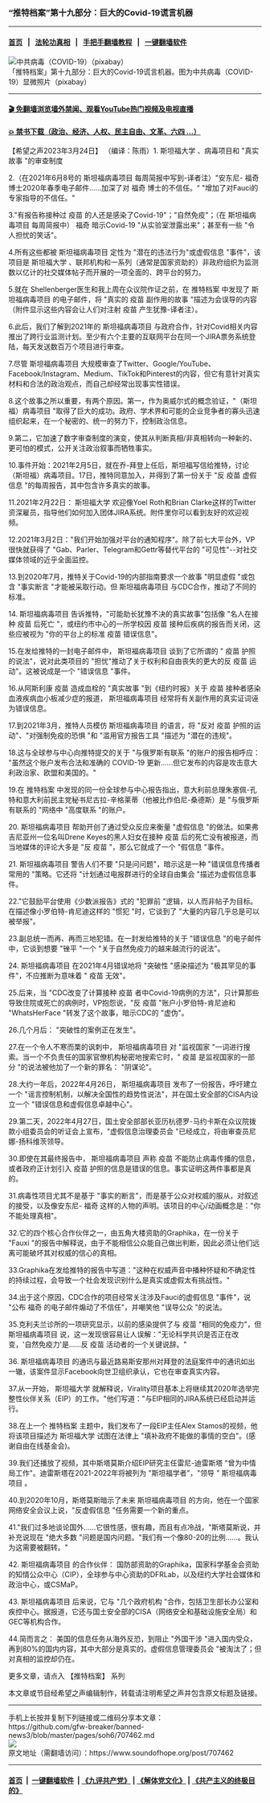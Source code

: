 ### “推特档案”第十九部分：巨大的Covid-19谎言机器
------------------------

#### [首页](https://github.com/gfw-breaker/banned-news3/blob/master/README.md) &nbsp;&nbsp;|&nbsp;&nbsp; [法轮功真相](https://github.com/begood0513/basic/blob/master/README.md)  &nbsp;&nbsp;|&nbsp;&nbsp; [手把手翻墙教程](https://github.com/gfw-breaker/guides/wiki)  &nbsp;&nbsp;|&nbsp;&nbsp; [一键翻墙软件](https://github.com/gfw-breaker/nogfw/blob/master/README.md)  



<div><img alt="中共病毒（COVID-19）（pixabay）" src="https://img.soundofhope.org/2023-03/1677786259577.gif"/>
<br/><figcaption class="caption">
 「推特档案」第十九部分：巨大的Covid-19谎言机器。图为中共病毒（COVID-19）显微照片（pixabay）
</figcaption></div><hr/>

#### [ 🎬  免翻墙浏览墙外禁闻、观看YouTube热门视频及电视直播](https://github.com/gfw-breaker/HelloWorld)

#### [ 💥  禁书下载（政治、经济、人权、民主自由、文革、六四 ...）](https://github.com/gfw-breaker/books/blob/master/README.md)

<div><div class="Content__Wrapper sc-1bvya0-0 elmmKw article_body" data-checkusr="" itemprop="articleBody">
 <div id="post_place_1">
 </div>
 <p class="meta-top">
  <span class="meta">
   【希望之声2023年3月24日】
  </span>
  （编译：陈雨）1.
  <ok href="/term/8505">
   斯坦福大学
  </ok>
  、病毒项目和 "真实故事 "的审查制度
 </p>
 <p>
  2.（在2021年6月8号的
  <ok href="/term/852866">
   斯坦福病毒项目
  </ok>
  每周简报中写到-译者注）"安东尼-
  <ok href="/term/450407">
   福奇
  </ok>
  博士2020年春季电子邮件......加深了对
  <ok href="/term/450407">
   福奇
  </ok>
  博士的不信任。“ "增加了对Fauci的专家指导的不信任。"
 </p>
 <p>
  3."有报告称接种过
  <ok href="/term/19628">
   疫苗
  </ok>
  的人还是感染了Covid-19"；"自然免疫"；（在
  <ok href="/term/852866">
   斯坦福病毒项目
  </ok>
  每周简报中）
  <ok href="/term/450407">
   福奇
  </ok>
  暗示Covid-19 "从实验室泄露出来"；甚至有一些 "令人担忧的笑话"。
 </p>
 <p>
  4.所有这些都被
  <ok href="/term/852866">
   斯坦福病毒项目
  </ok>
  定性为 "潜在的违法行为"或虚假信息 "事件"，该项目是
  <ok href="/term/8505">
   斯坦福大学
  </ok>
  、联邦机构和一系列（通常是国家资助的）非政府组织为监测数以亿计的社交媒体帖子而开展的一项全面的、跨平台的努力。
 </p>
 <p>
  5.就在 Shellenberger医生和我上周在众议院作证之前，在
  <ok href="/term/816387">
   推特档案
  </ok>
  中发现了
  <ok href="/term/852866">
   斯坦福病毒项目
  </ok>
  的电子邮件，将 "真实的
  <ok href="/term/19628">
   疫苗
  </ok>
  副作用的故事 "描述为会误导的内容（附件显示这些内容会让人们对注射
  <ok href="/term/19628">
   疫苗
  </ok>
  产生犹豫-译者注）。
 </p>
 <p>
  6.此后，我们了解到2021年的
  <ok href="/term/852866">
   斯坦福病毒项目
  </ok>
  与政府合作，针对Covid相关内容推出了跨行业监测计划。至少有六个主要的互联网平台在同一个JIRA票务系统登陆，每天发送数百万个项目进行审查。
 </p>
 <p>
  7.尽管
  <ok href="/term/852866">
   斯坦福病毒项目
  </ok>
  大规模审查了Twitter、Google/YouTube、Facebook/Instagram、Medium、TikTok和Pinterest的内容，但它有意针对真实材料和合法的政治观点，而自己却经常出现事实性错误。
 </p>
 <p>
  8.这个故事之所以重要，有两个原因。第一，作为奥威尔式的概念验证，"（斯坦福）病毒项目 "取得了巨大的成功。政府、学术界和可能的企业竞争者的寡头迅速组织起来，在一个秘密的、统一的努力下，控制政治信息。
 </p>
 <p>
  9.第二，它加速了数字审查制度的演变，使其从判断真相/非真相转向一种新的、更可怕的模式，公开关注政治叙事而牺牲事实。
 </p>
 <p>
  10.事件开始：2021年2月5日，就在乔-拜登上任后，斯坦福写信给推特，讨论（斯坦福）病毒项目。17日，推特同意加入，并得到了第一份关于 "反
  <ok href="/term/19628">
   疫苗
  </ok>
  虚假信息 "的每周报告，其中包含许多真实的故事。
 </p>
 <p>
  11.2021年2月22日：
  <ok href="/term/8505">
   斯坦福大学
  </ok>
  欢迎像Yoel Roth和Brian Clarke这样的Twitter资深雇员，指导他们如何加入团体JIRA系统。附件里你可以看到友好的欢迎视频。
 </p>
 <p>
  12.2021年3月2日："我们开始加强对平台的通知程序"。除了前七大平台外，VP很快就获得了 "Gab、Parler、Telegram和Gettr等替代平台的 "可见性"--对社交媒体领域的近乎全面监控。
 </p>
 <p>
  13.到2020年7月，推特关于Covid-19的内部指南要求一个故事 "明显虚假 "或包含 "事实断言 "才能被采取行动。但
  <ok href="/term/852866">
   斯坦福病毒项目
  </ok>
  与CDC合作，推动了不同的标准。
 </p>
 <p>
  14.
  <ok href="/term/852866">
   斯坦福病毒项目
  </ok>
  告诉推特，"可能助长犹豫不决的真实故事"包括像 "名人在接种
  <ok href="/term/19628">
   疫苗
  </ok>
  后死亡 "，或纽约市中心的一所学校因
  <ok href="/term/19628">
   疫苗
  </ok>
  接种后疾病的报告而关闭，这些应被视为 "你的平台上的标准
  <ok href="/term/19628">
   疫苗
  </ok>
  错误信息"。
 </p>
 <p>
  15.在发给推特的一封电子邮件中，
  <ok href="/term/852866">
   斯坦福病毒项目
  </ok>
  谈到了它所谓的 "
  <ok href="/term/19628">
   疫苗
  </ok>
  护照的说法"，说对此类项目的 "担忧"推动了关于权利和自由丧失的更大的反
  <ok href="/term/19628">
   疫苗
  </ok>
  运动"。这被说成是一个 "错误信息 "事件。
 </p>
 <p>
  16.从阿斯利康
  <ok href="/term/19628">
   疫苗
  </ok>
  造成血栓的 "真实故事 "到《纽约时报》关于
  <ok href="/term/19628">
   疫苗
  </ok>
  接种者感染血液疾病血小板减少症的报道，
  <ok href="/term/852866">
   斯坦福病毒项目
  </ok>
  经常将有关副作用的真实证词诬为错误信息。
 </p>
 <p>
  17.到2021年3月，推特人员模仿
  <ok href="/term/852866">
   斯坦福病毒项目
  </ok>
  的语言，将 "反对
  <ok href="/term/19628">
   疫苗
  </ok>
  护照的运动"、"对强制免疫的恐惧 "和 "滥用官方报告工具 "描述为 "潜在的违规"。
 </p>
 <p>
  18.这与全球参与中心向推特提交的关于 "与俄罗斯有联系 "的账户的报告相呼应： "虽然这个账户发布合法和准确的
  <ok href="/term/229408">
   COVID-19
  </ok>
  更新......但它发布的内容是攻击意大利政治家、欧盟和美国的。"
 </p>
 <p>
  19.在
  <ok href="/term/816387">
   推特档案
  </ok>
  中发现的同一份全球参与中心报告指出，意大利前总理朱塞佩-孔特和意大利前民主党秘书尼古拉-辛格莱蒂（他被比作伯尼-桑德斯）是 "与俄罗斯有联系的 "网络中 "高度联系 "的账户。
 </p>
 <p>
  20.
  <ok href="/term/852866">
   斯坦福病毒项目
  </ok>
  帮助开创了通过受众反应来衡量 "虚假信息 "的做法。如果弗吉尼亚州一位名叫Drene Keyes的黑人妇女在接种
  <ok href="/term/19628">
   疫苗
  </ok>
  后的死亡没有被报道，而当地媒体的评论大多是 "反
  <ok href="/term/19628">
   疫苗
  </ok>
  "，那么它就成了一个 "假信息 "事件。
 </p>
 <p>
  21.
  <ok href="/term/852866">
   斯坦福病毒项目
  </ok>
  警告人们不要 "只是问问题"，暗示这是一种 "错误信息传播者常用的 "策略。它还将 "计划通过电报群进行的全球自由集会 "描述为虚假信息事件。
 </p>
 <p>
  22."它鼓励平台使用《少数派报告》式的 "犯罪前 "逻辑，以人而非帖子为目标。在描述像小罗伯特-肯尼迪这样的 "惯犯 "时，它谈到了 "大量的内容几乎总是可以被举报"。
 </p>
 <p>
  23.副总统一而再、再而三地犯错。在一封发给推特的关于 "错误信息 "的电子邮件中，它谈到想要 "锉平 "一个 "关于自然免疫力的越来越流行的说法"。
 </p>
 <p>
  24.
  <ok href="/term/852866">
   斯坦福病毒项目
  </ok>
  在2021年4月错误地将 "突破性 "感染描述为 "极其罕见的事件"，不应推断为意味着 "
  <ok href="/term/19628">
   疫苗
  </ok>
  无效"。
 </p>
 <p>
  25.后来，当 "CDC改变了计算接种
  <ok href="/term/19628">
   疫苗
  </ok>
  者中Covid-19病例的方法"，只计算那些导致住院或死亡的病例时，VP抱怨说，"反
  <ok href="/term/19628">
   疫苗
  </ok>
  "账户小罗伯特-肯尼迪和 "WhatsHerFace "转发了这个故事，暗示CDC的 "虚伪"。
 </p>
 <p>
  26.几个月后： "突破性的案例正在发生"。
 </p>
 <p>
  27.在一个令人不寒而栗的讽刺中，
  <ok href="/term/852866">
   斯坦福病毒项目
  </ok>
  对 "监视国家 "一词进行搜索。当一个不负责任的国家官僚机构秘密地搜索它时，"
  <ok href="/term/19628">
   疫苗
  </ok>
  是监视国家的一部分 "的说法被他加了一个新的罪名： "阴谋论"。
 </p>
 <p>
  28.大约一年后，2022年4月26日，
  <ok href="/term/852866">
   斯坦福病毒项目
  </ok>
  发布了一份报告，呼吁建立一个 "谣言控制机制，以解决全国性的趋势性说法"，并在国土安全部的CISA内设立一个 "错误信息和虚假信息卓越中心"。
 </p>
 <p>
  29.第二天，2022年4月27日，国土安全部部长亚历杭德罗-马约卡斯在众议院拨款小组委员会的听证会上宣布，"虚假信息治理委员会 "已经成立，将由审查员尼娜-扬科维茨领导。
 </p>
 <p>
  30.即使在其最终报告中，
  <ok href="/term/852866">
   斯坦福病毒项目
  </ok>
  声称
  <ok href="/term/19628">
   疫苗
  </ok>
  不能防止病毒传播的信息，或者政府正计划引入
  <ok href="/term/19628">
   疫苗
  </ok>
  护照的信息是错误的信息。事实证明这两件事都是真的。
 </p>
 <p>
  31.病毒性项目尤其不是基于 "事实的断言"，而是基于公众对权威的服从，对叙述的接受，以及像安东尼-
  <ok href="/term/450407">
   福奇
  </ok>
  这样的人物的声明。该项目的中心/动画概念是："你不能处理真相"。
 </p>
 <p>
  32.它的四个核心合作伙伴之一，由五角大楼资助的Graphika，在一份关于 "Fauxi "的报告中解释说，由于不能相信公众能自己做出判断，因此必须让他们远离可能破坏其对权威的信心的真相。
 </p>
 <p>
  33.Graphika在发给推特的报告中写道："这种在权威声音中播种怀疑和不确定性的持续过程，会导致一个社会发现识别什么是真实或虚假太有挑战性。"
 </p>
 <p>
  34.出于这个原因，CDC合作的项目经常关注涉及Fauci的虚假信息 "事件"，说 "公布
  <ok href="/term/450407">
   福奇
  </ok>
  的电子邮件煽动了不信任"，并嘲笑他 "误导公众 "的说法。
 </p>
 <p>
  35.克利夫兰诊所的一项研究显示，以前的感染提供了与
  <ok href="/term/19628">
   疫苗
  </ok>
  "相同的免疫力"，但
  <ok href="/term/852866">
   斯坦福病毒项目
  </ok>
  说，这一发现很容易让人误解："无论科学共识是否正在改变，'自然免疫力'是......反
  <ok href="/term/19628">
   疫苗
  </ok>
  活动者的一个关键说辞。"
 </p>
 <p>
  36.
  <ok href="/term/852866">
   斯坦福病毒项目
  </ok>
  的通讯与最近路易斯安那州对拜登的法庭案件中的通讯如出一辙，该案件显示Facebook向世卫组织承认，它也在审查真实内容。
 </p>
 <p>
  37.从一开始，
  <ok href="/term/8505">
   斯坦福大学
  </ok>
  就解释说，Virality项目基本上将继续其2020年选举完整性伙伴关系（EIP）的工作。"他们写道："与EIP相同的JIRA系统已经启动并运行。
 </p>
 <p>
  38.在上一个
  <ok href="/term/816387">
   推特档案
  </ok>
  主题中，我们发布了一段EIP主任Alex Stamos的视频，他将该项目描述为
  <ok href="/term/8505">
   斯坦福大学
  </ok>
  试图在法律上 "填补政府不能做的事情的空白"。(感谢自由在线基金会)。
 </p>
 <p>
  39.我们还播放了视频，其中斯塔莫斯介绍EIP研究主任雷尼-迪雷斯塔 "曾为中情局工作"。迪雷斯塔在2021-2022年将被列为 "斯坦福学者"，"领导 "
  <ok href="/term/852866">
   斯坦福病毒项目
  </ok>
  。
 </p>
 <p>
  40.到2020年10月，斯塔莫斯暗示了未来
  <ok href="/term/852866">
   斯坦福病毒项目
  </ok>
  的方向，他在一个国家网络安全会议上说，"反虚假信息 "任务需要一个新的重点。
 </p>
 <p>
  41."我们过多地谈论国外......它很性感，很有趣，而且有点冷战，"斯塔莫斯说，并补充说现在 "绝大多数 "问题是国内问题。"我们有一个像80-20的比例......。我认为这需要被翻转。"
 </p>
 <p>
  42.
  <ok href="/term/852866">
   斯坦福病毒项目
  </ok>
  的合作伙伴： 国防部资助的Graphika，国家科学基金会资助的知情公众中心（CIP），全球参与中心资助的DFRLab，以及纽约大学社会媒体和政治中心，或CSMaP。
 </p>
 <p>
  43.
  <ok href="/term/852866">
   斯坦福病毒项目
  </ok>
  后来说，它与 "几个政府机构 "合作，包括卫生部长办公室和疾控中心。据报道，它还与国土安全部的CISA（网络安全和基础设施安全局）和GEC等机构合作。
 </p>
 <p>
  44.简而言之： 美国的信息任务从海外反恐，到阻止 "外国干涉 "进入国内受众，再到80%的国内内容，其中大部分是真实的。虚假信息管理委员会 "被淘汰了；但对真相的监控却仍在。
 </p>
 <p>
  更多文章，请点入
  <ok href="https://www.soundofhope.org/term/818616?lang=b5">
   【推特档案】
  </ok>
  系列
 </p>
 <p class="meta-btm">
  本文章或节目经希望之声编辑制作，转载请注明希望之声并包含原文标题及链接。
 </p>
</div>
</div>
<hr/>
手机上长按并复制下列链接或二维码分享本文章：<br/>
https://github.com/gfw-breaker/banned-news3/blob/master/pages/soh6/707462.md <br/>
<a href='https://github.com/gfw-breaker/banned-news3/blob/master/pages/soh6/707462.md'><img src='https://github.com/gfw-breaker/banned-news3/blob/master/pages/soh6/707462.md.png'/></a> <br/>
原文地址（需翻墙访问）：https://www.soundofhope.org/post/707462


------------------------
#### [首页](https://github.com/gfw-breaker/banned-news3/blob/master/README.md) &nbsp;|&nbsp; [一键翻墙软件](https://github.com/gfw-breaker/nogfw/blob/master/README.md) &nbsp;| [《九评共产党》](https://github.com/gfw-breaker/9ping.md/blob/master/README.md#九评之一评共产党是什么) | [《解体党文化》](https://github.com/gfw-breaker/jtdwh.md/blob/master/README.md) | [《共产主义的终极目的》](https://github.com/gfw-breaker/gczydzjmd.md/blob/master/README.md)


<img src='http://gfw-breaker.win/banned-news3/pages/soh6/707462.md' width='0px' height='0px'/>
